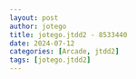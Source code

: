 ```yaml
---
layout: post
author: jotego
title: jotego.jtdd2 - 8533440
date: 2024-07-12
categories: [Arcade, jtdd2]
tags: [jotego.jtdd2]
---
```


